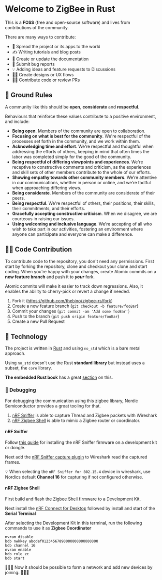 # Welcome to ZigBee in Rust

This is a **FOSS** (free and open-source software) and lives from contributions of the community.

There are many ways to contribute:

 * 📣 Spread the project or its apps to the world
 * ✍️ Writing tutorials and blog posts
 * 📝 Create or update the documentation
 * 🐛 Submit bug reports
 * 💡 Adding ideas and feature requests to Discussions
 * 👩‍🎨 Create designs or UX flows
 * 🧑‍💻 Contribute code or review PRs


## 📜 Ground Rules

A community like this should be **open**, **considerate** and **respectful**.

Behaviours that reinforce these values contribute to a positive environment, and include:

 * **Being open**. Members of the community are open to collaboration.
 * **Focusing on what is best for the community**. We're respectful of the processes set forth in the community, and we work within them.
 * **Acknowledging time and effort**. We're respectful and thoughtful when addressing the efforts of others, keeping in mind that often times the labor was completed simply for the good of the community.
 * **Being respectful of differing viewpoints and experiences**. We're receptive to constructive comments and criticism, as the experiences and skill sets of other members contribute to the whole of our efforts.
 * **Showing empathy towards other community members**. We're attentive in our communications, whether in person or online, and we're tactful when approaching differing views.
 * **Being considerate**. Members of the community are considerate of their peers.
 * **Being respectful**. We're respectful of others, their positions, their skills, their commitments, and their efforts.
 * **Gracefully accepting constructive criticism**. When we disagree, we are courteous in raising our issues.
 * **Using welcoming and inclusive language**. We're accepting of all who wish to take part in our activities, fostering an environment where anyone can participate and everyone can make a difference.


## 🧑‍💻 Code Contribution

To contribute code to the repository, you don't need any permissions.
First start by forking the repository, clone and checkout your clone and start coding.
When you're happy with your changes, create Atomic commits on a **new feature branch** and push it to ***your*** fork.

Atomic commits will make it easier to track down regressions. Also, it enables the ability to cherry-pick or revert a change if needed.

1. Fork it (https://github.com/thebino/zigbee-rs/fork)
2. Create a new feature branch (`git checkout -b feature/fooBar`)
3. Commit your changes (`git commit -am 'Add some fooBar'`)
4. Push to the branch (`git push origin feature/fooBar`)
5. Create a new Pull Request

## 💾 Technology

The project is written in [Rust](https://rust-lang.org/) and using `no_std` which is a bare metal approach.

Using `no_std` doesn't use the Rust **standard library** but instead uses a subset, the `core` library.

**The embedded Rust book** has a great [section](https://docs.rust-embedded.org/book/intro/no-std.html) on this.

### 🐛 Debugging

For debugging the communication using this zigbee library, Nordic Semiconductor provides a great tooling for that.

1. [nRF Sniffer](https://www.nordicsemi.com/Products/Development-tools/nRF-Sniffer-for-802154) is able to capture Thread and Zigbee packets with Wireshark
2. [nRF Zigbee Shell](https://docs.nordicsemi.com/bundle/addon-zigbee-r23-latest/page/samples/shell/README.html) is able to mimic a Zigbee router or coordinator.

#### nRF Sniffer

Follow [this guide](https://docs.nordicsemi.com/bundle/ug_sniffer_802154/page/UG/sniffer_802154/installing_sniffer_802154.html) for installing the nRF Sniffer firmware on a development kit or dongle.

Next add the [nRF Sniffer capture plugin](https://docs.nordicsemi.com/bundle/ug_sniffer_802154/page/UG/sniffer_802154/installing_sniffer_802154_plugin.html#installing_sniffer_802154_pluginb) to Wireshark read the captured frames.

💡 When selecting the `nRF Sniffer for 802.15.4` device in wireshark, use Nordics default **Channel 16** for capturing if not configured otherwise.


#### nRF Zigbee Shell

First build and flash [the Zigbee Shell firmware](https://docs.nordicsemi.com/bundle/addon-zigbee-r23-latest/page/samples/shell/README.html) to a Development Kit.

Next install the [nRF Connect for Desktop](https://www.nordicsemi.com/Products/Development-tools/nrf-connect-for-desktop) followed by install and start of the **Serial Terminal**

After selecting the Development Kit in this terminal, run the following commands to use it as **Zigbee Coordinator**

```shell
nvram disable
bdb nwkkey abcdef01234567890000000000000000
bdb channel 16
nvram enable
bdb role zc
bdb start
```

🎉🎉🎉 Now it should be possible to form a network and add new devices by joining. 🎉🎉🎉


